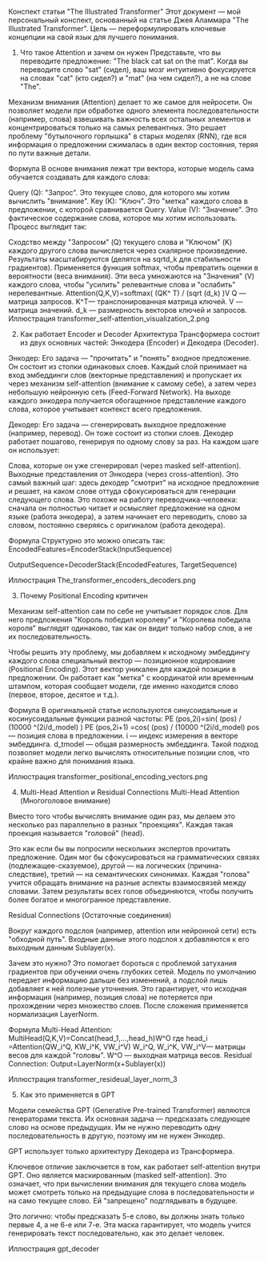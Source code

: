 Конспект статьи "The Illustrated Transformer"
Этот документ — мой персональный конспект, основанный на статье Джея Аламмара "The Illustrated Transformer". Цель — переформулировать ключевые концепции на свой язык для лучшего понимания.
1. Что такое Attention и зачем он нужен
Представьте, что вы переводите предложение: "The black cat sat on the mat". Когда вы переводите слово "sat" (сидел), ваш мозг интуитивно фокусируется на словах "cat" (кто сидел?) и "mat" (на чем сидел?), а не на слове "The".

Механизм внимания (Attention) делает то же самое для нейросети. Он позволяет модели при обработке одного элемента последовательности (например, слова) взвешивать важность всех остальных элементов и концентрироваться только на самых релевантных. Это решает проблему "бутылочного горлышка" в старых моделях (RNN), где вся информация о предложении сжималась в один вектор состояния, теряя по пути важные детали.

Формула
В основе внимания лежат три вектора, которые модель сама обучается создавать для каждого слова:

Query (Q): "Запрос". Это текущее слово, для которого мы хотим вычислить "внимание".
Key (K): "Ключ". Это "метка" каждого слова в предложении, с которой сравнивается Query.
Value (V): "Значение". Это фактическое содержание слова, которое мы хотим использовать.
Процесс выглядит так:

Сходство между "Запросом" (Q) текущего слова и "Ключом" (K) каждого другого слова вычисляется через скалярное произведение.
Результаты масштабируются (делятся на
sqrtd_k для стабильности градиентов).
Применяется функция softmax, чтобы превратить оценки в вероятности (веса внимания).
Эти веса умножаются на "Значения" (V) каждого слова, чтобы "усилить" релевантные слова и "ослабить" нерелевантные.
Attention(Q,K,V)=softmax( (QK^ T) / (sqrt (d_k) )V
Q — матрица запросов.
K^T— транспонированная матрица ключей.
V — матрица значений.
d_k — размерность векторов ключей и запросов.
Иллюстрация
transformer_self-attention_visualization_2.png

2. Как работает Encoder и Decoder
Архитектура Трансформера состоит из двух основных частей: Энкодера (Encoder) и Декодера (Decoder).

Энкодер: Его задача — "прочитать" и "понять" входное предложение. Он состоит из стопки одинаковых слоев. Каждый слой принимает на вход эмбеддинги слов (векторные представления) и пропускает их через механизм self-attention (внимание к самому себе), а затем через небольшую нейронную сеть (Feed-Forward Network). На выходе каждого энкодера получается обогащенное представление каждого слова, которое учитывает контекст всего предложения.

Декодер: Его задача — сгенерировать выходное предложение (например, перевод). Он тоже состоит из стопки слоев. Декодер работает пошагово, генерируя по одному слову за раз. На каждом шаге он использует:

Слова, которые он уже сгенерировал (через masked self-attention).
Выходные представления от Энкодера (через cross-attention). Это самый важный шаг: здесь декодер "смотрит" на исходное предложение и решает, на каком слове оттуда сфокусироваться для генерации следующего слова.
Это похоже на работу переводчика-человека: сначала он полностью читает и осмысляет предложение на одном языке (работа энкодера), а затем начинает его переводить, слово за словом, постоянно сверяясь с оригиналом (работа декодера).

Формула
Структурно это можно описать так:
EncodedFeatures=EncoderStack(InputSequence)

OutputSequence=DecoderStack(EncodedFeatures, TargetSequence)

Иллюстрация
The_transformer_encoders_decoders.png

3. Почему Positional Encoding критичен

Механизм self-attention сам по себе не учитывает порядок слов. Для него предложения "Король победил королеву" и "Королева победила короля" выглядят одинаково, так как он видит только набор слов, а не их последовательность.

Чтобы решить эту проблему, мы добавляем к исходному эмбеддингу каждого слова специальный вектор — позиционное кодирование (Positional Encoding). Этот вектор уникален для каждой позиции в предложении. Он работает как "метка" с координатой или временным штампом, которая сообщает модели, где именно находится слово (первое, второе, десятое и т.д.).

Формула
В оригинальной статье используются синусоидальные и косинусоидальные функции разной частоты:
PE (pos,2i)=sin( (pos) / (10000 ^(2i/d_model) )
PE (pos,2i+1) =cos( (pos) / (10000 ^(2i/d_model)
pos — позиция слова в предложении.
i — индекс измерения в векторе эмбеддинга.
d_tmodel — общая размерность эмбеддинга.
Такой подход позволяет модели легко вычислять относительные позиции слов, что крайне важно для понимания языка.

Иллюстрация
transformer_positional_encoding_vectors.png

4. Multi-Head Attention и Residual Connections
Multi-Head Attention (Многоголовое внимание)

Вместо того чтобы вычислять внимание один раз, мы делаем это несколько раз параллельно в разных "проекциях". Каждая такая проекция называется "головой" (head).

Это как если бы вы попросили нескольких экспертов прочитать предложение. Один мог бы сфокусироваться на грамматических связях (подлежащее-сказуемое), другой — на логических (причина-следствие), третий — на семантических синонимах. Каждая "голова" учится обращать внимание на разные аспекты взаимосвязей между словами. Затем результаты всех голов объединяются, чтобы получить более богатое и многогранное представление.

Residual Connections (Остаточные соединения)

 Вокруг каждого подслоя (например, attention или нейронной сети) есть "обходной путь". Входные данные этого подслоя x добавляются к его выходным данным Sublayer(x).

Зачем это нужно? Это помогает бороться с проблемой затухания градиентов при обучении очень глубоких сетей. Модель по умолчанию передает информацию дальше без изменений, а подслой лишь добавляет к ней полезные уточнения. Это гарантирует, что исходная информация (например, позиция слова) не потеряется при прохождении через множество слоев. После сложения применяется нормализация LayerNorm.

Формула
Multi-Head Attention: MultiHead(Q,K,V)=Concat(head_1,…,head_h)W^O
где head_i =Attention(QW_i^Q, KW_i^K, VW_i^V)
W_i^Q, W_i^K, VW_i^V— матрицы весов для каждой "головы".
W^O — выходная матрица весов.
Residual Connection:
Output=LayerNorm(x+Sublayer(x))

Иллюстрация
transformer_resideual_layer_norm_3

5. Как это применяется в GPT

Модели семейства GPT (Generative Pre-trained Transformer) являются генераторами текста. Их основная задача — предсказать следующее слово на основе предыдущих. Им не нужно переводить одну последовательность в другую, поэтому им не нужен Энкодер.

GPT использует только архитектуру Декодера из Трансформера.

Ключевое отличие заключается в том, как работает self-attention внутри GPT. Оно является маскированным (masked self-attention). Это означает, что при вычислении внимания для текущего слова модель может смотреть только на предыдущие слова в последовательности и на само текущее слово. Ей "запрещено" подглядывать в будущее.

Это логично: чтобы предсказать 5-е слово, вы должны знать только первые 4, а не 6-е или 7-е. Эта маска гарантирует, что модель учится генерировать текст последовательно, как это делает человек.

Иллюстрация
gpt_decoder